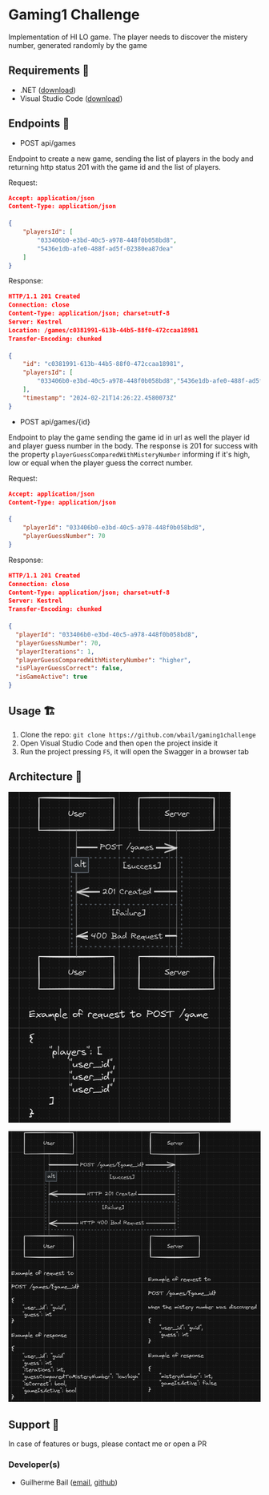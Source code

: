 # Gaming1 Challenge

Implementation of HI LO game. The player needs to discover the mistery number, generated randomly by the game

## Requirements :wrench:

- .NET ([download](https://dotnet.microsoft.com/download/))
- Visual Studio Code ([download](https://code.visualstudio.com/#alt-downloads))

## Endpoints :rocket:

- POST api/games

Endpoint to create a new game, sending the list of players in the body
and returning http status 201 with the game id and the list of players.

Request:

```json
Accept: application/json
Content-Type: application/json

{
    "playersId": [
        "033406b0-e3bd-40c5-a978-448f0b058bd8",
        "5436e1db-afe0-488f-ad5f-02380ea87dea"
    ]
}
```

Response:

```json
HTTP/1.1 201 Created
Connection: close
Content-Type: application/json; charset=utf-8
Server: Kestrel
Location: /games/c0381991-613b-44b5-88f0-472ccaa18981
Transfer-Encoding: chunked

{
    "id": "c0381991-613b-44b5-88f0-472ccaa18981",
    "playersId": [
        "033406b0-e3bd-40c5-a978-448f0b058bd8","5436e1db-afe0-488f-ad5f-02380ea87dea"
    ],
    "timestamp": "2024-02-21T14:26:22.4580073Z"
}
```


- POST api/games/{id}

Endpoint to play the game sending the game id in url as well the player id and player guess number in the body. The response is 201 for success with the property ```playerGuessComparedWithMisteryNumber``` informing if it's high, low or equal when the player guess the correct number.

Request:

```json
Accept: application/json
Content-Type: application/json

{
    "playerId": "033406b0-e3bd-40c5-a978-448f0b058bd8",
    "playerGuessNumber": 70
}
```

Response:

```json
HTTP/1.1 201 Created
Connection: close
Content-Type: application/json; charset=utf-8
Server: Kestrel
Transfer-Encoding: chunked

{
  "playerId": "033406b0-e3bd-40c5-a978-448f0b058bd8",
  "playerGuessNumber": 70,
  "playerIterations": 1,
  "playerGuessComparedWithMisteryNumber": "higher",
  "isPlayerGuessCorrect": false,
  "isGameActive": true
}
```

## Usage :building_construction:

1. Clone the repo: ```git clone https://github.com/wbail/gaming1challenge```
2. Open Visual Studio Code and then open the project inside it
3. Run the project pressing ```F5```, it will open the Swagger in a browser tab

## Architecture :triangular_ruler:

![games](gaming1challenge-diagram-games.png)

![guess](gaming1challenge-diagram-games-guess.png)

## Support :construction_worker:

In case of features or bugs, please contact me or open a PR

### Developer(s)
- Guilherme Bail ([email](mailto:guilhermedanbail@gmail.com), [github](https://github.com/wbail))